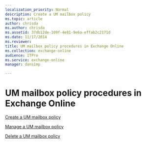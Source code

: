 ```yaml
---
localization_priority: Normal
description: Create a UM mailbox policy
ms.topic: article
author: chrisda
ms.author: chrisda
ms.assetid: 37db12de-109f-4e81-9e6a-effab2c2171d
ms.date: 11/17/2014
ms.reviewer: 
title: UM mailbox policy procedures in Exchange Online
ms.collection: exchange-online
audience: ITPro
ms.service: exchange-online
manager: dansimp

---
```


# UM mailbox policy procedures in Exchange Online

[Create a UM mailbox policy](create-um-mailbox-policy.md)

[Manage a UM mailbox policy](manage-um-mailbox-policy.md)

[Delete a UM mailbox policy](delete-um-mailbox-policy.md)



